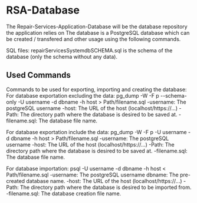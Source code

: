 # RSA-Database
The Repair-Services-Application-Database will be the database repository the application relies on
The database is a PostgreSQL database which can be created / transfered and other usage using the following commands.

SQL files:
repairServicesSystemdbSCHEMA.sql is the schema of the database (only the schema without any data).

## Used Commands
Commands to be used for exporting, importing and creating the database:
For database exportation excluding the data:
pg_dump -W -F p --schema-only -U username  -d dbname -h host > Path/filename.sql
-username: The postgreSQL username
-host: The URL of the host (localhost/https://...)
-Path: The directory path where the database is desired to be saved at.
-filename.sql: The database file name.

For database exportation include the data:
pg_dump -W -F p -U username -d dbname -h host > Path/filename.sql
-username: The postgreSQL username
-host: The URL of the host (localhost/https://...)
-Path: The directory path where the database is desired to be saved at.
-filename.sql: The database file name.

For database importation:
psql -U username -d dbname -h host < Path/filename.sql
-username: The postgreSQL username
dbname: The pre-created database name.
-host: The URL of the host (localhost/https://...)
-Path: The directory path where the database is desired to be imported from.
-filename.sql: The database creation file name.
